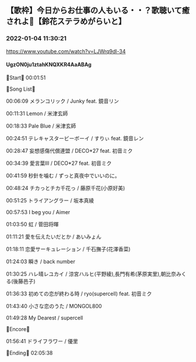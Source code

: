 ## 【歌枠】今日からお仕事の人もいる・・？歌聴いて癒されよ🔔【鈴花ステラめがらいと】
### 2022-01-04 11:30:21
https://www.youtube.com/watch?v=LJWrq9dl-34
#### UgzON0ju1ztahKNQXKR4AaABAg
🔔Start🔔 00:01:51 



🔔Song List🔔

00:06:09 メランコリック / Junky feat. 鏡音リン

00:11:31 Lemon / 米津玄師

00:18:33 Pale Blue / 米津玄師

00:24:51 テレキャスタービーボーイ / すりぃ feat. 鏡音レン

00:28:47 妄想感傷代償連盟 / DECO*27 feat. 初音ミク

00:34:39 愛言葉Ⅲ / DECO*27 feat. 初音ミク

00:41:59 秒針を噛む / ずっと真夜中でいいのに。

00:48:24 チカっとチカ千花っ / 藤原千花(小原好美)

00:51:25 トライアングラー / 坂本真綾

00:57:53 I beg you / Aimer

01:03:50 虹 / 菅田将暉

01:11:21 愛を伝えたいだとか / あいみょん

01:18:11 恋愛サーキュレーション / 千石撫子(花澤香菜)

01:24:03 瞬き / back number

01:30:25 ハレ晴レユカイ / 涼宮ハルヒ(平野綾),長門有希(茅原実里),朝比奈みくる(後藤邑子)

01:36:33 初めての恋が終わる時 / ryo(supercell) feat. 初音ミク

01:43:40 小さな恋のうた / MONGOL800

01:49:28 My Dearest / supercell



🔔Encore🔔

01:56:41 ドライフラワー / 優里



🔔Ending🔔 02:05:38

